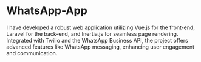 # WhatsApp-App
I have developed a robust web application utilizing Vue.js for the front-end, Laravel for the back-end, and Inertia.js for seamless page rendering. Integrated with Twilio and the WhatsApp Business API, the project offers advanced features like WhatsApp messaging, enhancing user engagement and communication.
